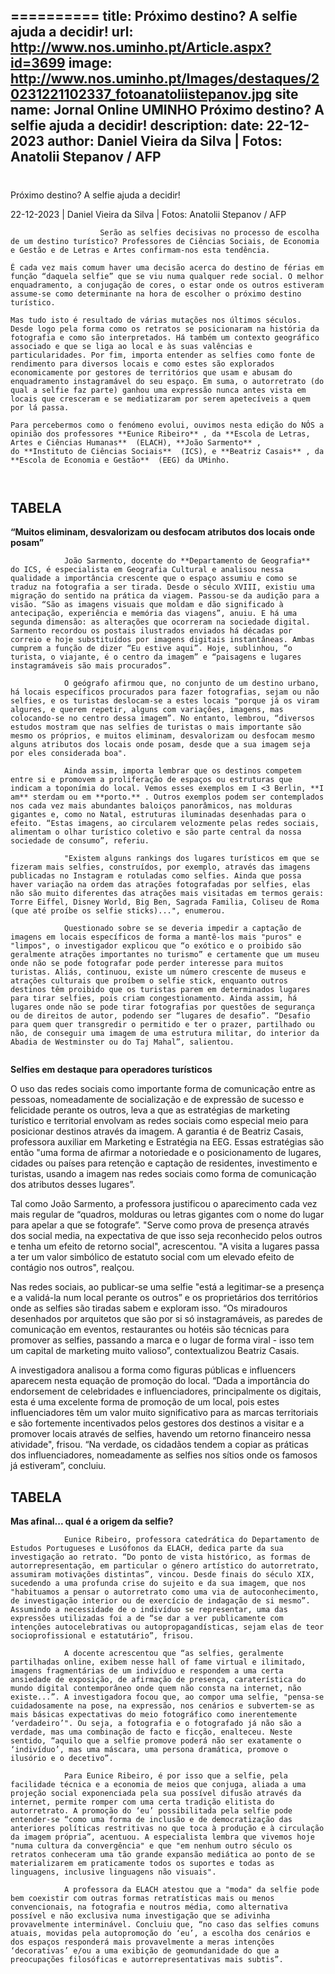 ==========
 title: Próximo destino? A selfie ajuda a decidir!
url: http://www.nos.uminho.pt/Article.aspx?id=3699
image: http://www.nos.uminho.pt/Images/destaques/20231221102337_fotoanatoliistepanov.jpg
site name: Jornal Online UMINHO Próximo destino? A selfie ajuda a decidir!
description: 
date: 22-12-2023
author: Daniel Vieira da Silva | Fotos: Anatolii Stepanov / AFP
 --- 
# 

Próximo destino? A selfie ajuda a decidir!

22-12-2023 | Daniel Vieira da Silva | Fotos: Anatolii Stepanov / AFP

                        Serão as selfies decisivas no processo de escolha de um destino turístico? Professores de Ciências Sociais, de Economia e Gestão e de Letras e Artes confirmam-nos esta tendência.

	É cada vez mais comum haver uma decisão acerca do destino de férias em função “daquela selfie” que se viu numa qualquer rede social. O melhor enquadramento, a conjugação de cores, o estar onde os outros estiveram assume-se como determinante na hora de escolher o próximo destino turístico.

	Mas tudo isto é resultado de várias mutações nos últimos séculos. Desde logo pela forma como os retratos se posicionaram na história da fotografia e como são interpretados. Há também um contexto geográfico associado e que se liga ao local e às suas valências e particularidades. Por fim, importa entender as selfies como fonte de rendimento para diversos locais e como estes são explorados economicamente por gestores de territórios que usam e abusam do enquadramento instagramável do seu espaço. Em suma, o autorretrato (do qual a selfie faz parte) ganhou uma expressão nunca antes vista em locais que cresceram e se mediatizaram por serem apetecíveis a quem por lá passa.

	Para percebermos como o fenómeno evolui, ouvimos nesta edição do NÓS a opinião dos professores **Eunice Ribeiro** , da **Escola de Letras, Artes e Ciências Humanas**  (ELACH), **João Sarmento** , do **Instituto de Ciências Sociais**  (ICS), e **Beatriz Casais** , da **Escola de Economia e Gestão**  (EEG) da UMinho.

	 

## TABELA

**“Muitos eliminam, desvalorizam ou desfocam atributos dos locais onde posam”** 

				João Sarmento, docente do **Departamento de Geografia**  do ICS, é especialista em Geografia Cultural e analisou nessa qualidade a importância crescente que o espaço assumiu e como se traduz na fotografia a ser tirada. Desde o século XVIII, existiu uma migração do sentido na prática da viagem. Passou-se da audição para a visão. “São as imagens visuais que moldam e dão significado à antecipação, experiência e memória das viagens”, anuiu. E há uma segunda dimensão: as alterações que ocorreram na sociedade digital. Sarmento recordou os postais ilustrados enviados há décadas por correio e hoje substituídos por imagens digitais instantâneas. Ambas cumprem a função de dizer “Eu estive aqui”. Hoje, sublinhou, “o turista, o viajante, é o centro da imagem” e “paisagens e lugares instagramáveis são mais procurados”.

				O geógrafo afirmou que, no conjunto de um destino urbano, há locais específicos procurados para fazer fotografias, sejam ou não selfies, e os turistas deslocam-se a estes locais "porque já os viram algures, e querem repetir, alguns com variações, imagens, mas colocando-se no centro dessa imagem”. No entanto, lembrou, “diversos estudos mostram que nas selfies de turistas o mais importante são mesmo os próprios, e muitos eliminam, desvalorizam ou desfocam mesmo alguns atributos dos locais onde posam, desde que a sua imagem seja por eles considerada boa".

				Ainda assim, importa lembrar que os destinos competem entre si e promovem a proliferação de espaços ou estruturas que indicam a toponímia do local. Vemos esses exemplos em I <3 Berlin, **I am** sterdam ou em **porto.** . Outros exemplos podem ser contemplados nos cada vez mais abundantes baloiços panorâmicos, nas molduras gigantes e, como no Natal, estruturas iluminadas desenhadas para o efeito. “Estas imagens, ao circularem velozmente pelas redes sociais, alimentam o olhar turístico coletivo e são parte central da nossa sociedade de consumo”, referiu.

				"Existem alguns rankings dos lugares turísticos em que se fizeram mais selfies, construídos, por exemplo, através das imagens publicadas no Instagram e rotuladas como selfies. Ainda que possa haver variação na ordem das atrações fotografadas por selfies, elas não são muito diferentes das atrações mais visitadas em termos gerais: Torre Eiffel, Disney World, Big Ben, Sagrada Familia, Coliseu de Roma (que até proíbe os selfie sticks)...", enumerou.

				Questionado sobre se se deveria impedir a captação de imagens em locais específicos de forma a mantê-los mais "puros" e "limpos", o investigador explicou que “o exótico e o proibido são geralmente atrações importantes no turismo” e certamente que um museu onde não se pode fotografar pode perder interesse para muitos turistas. Aliás, continuou, existe um número crescente de museus e atrações culturais que proíbem o selfie stick, enquanto outros destinos têm proibido que os turistas parem em determinados lugares para tirar selfies, pois criam congestionamento. Ainda assim, há lugares onde não se pode tirar fotografias por questões de segurança ou de direitos de autor, podendo ser “lugares de desafio”. “Desafio para quem quer transgredir o permitido e ter o prazer, partilhado ou não, de conseguir uma imagem de uma estrutura militar, do interior da Abadia de Westminster ou do Taj Mahal”, salientou.
				 

**Selfies em destaque para operadores turísticos** 

O uso das redes sociais como importante forma de comunicação entre as pessoas, nomeadamente de socialização e de expressão de sucesso e felicidade perante os outros, leva a que as estratégias de marketing turístico e territorial envolvam as redes sociais como especial meio para posicionar destinos através da imagem. A garantia é de Beatriz Casais, professora auxiliar em Marketing e Estratégia na EEG. Essas estratégias são então "uma forma de afirmar a notoriedade e o posicionamento de lugares, cidades ou países para retenção e captação de residentes, investimento e turistas, usando a imagem nas redes sociais como forma de comunicação dos atributos desses lugares”.

Tal como João Sarmento, a professora justificou o aparecimento cada vez mais regular de “quadros, molduras ou letras gigantes com o nome do lugar para apelar a que se fotografe”. "Serve como prova de presença através dos social media, na expectativa de que isso seja reconhecido pelos outros e tenha um efeito de retorno social", acrescentou. "A visita a lugares passa a ter um valor simbólico de estatuto social com um elevado efeito de contágio nos outros", realçou.

Nas redes sociais, ao publicar-se uma selfie "está a legitimar-se a presença e a validá-la num local perante os outros” e os proprietários dos territórios onde as selfies são tiradas sabem e exploram isso. “Os miradouros desenhados por arquitetos que são por si só instagramáveis, as paredes de comunicação em eventos, restaurantes ou hotéis são técnicas para promover as selfies, passando a marca e o lugar de forma viral - isso tem um capital de marketing muito valioso”, contextualizou Beatriz Casais.

A investigadora analisou a forma como figuras públicas e influencers aparecem nesta equação de promoção do local. “Dada a importância do endorsement de celebridades e influenciadores, principalmente os digitais, esta é uma excelente forma de promoção de um local, pois estes influenciadores têm um valor muito significativo para as marcas territoriais e são fortemente incentivados pelos gestores dos destinos a visitar e a promover locais através de selfies, havendo um retorno financeiro nessa atividade", frisou. “Na verdade, os cidadãos tendem a copiar as práticas dos influenciadores, nomeadamente as selfies nos sítios onde os famosos já estiveram”, concluiu.

## TABELA

**Mas afinal... qual é a origem da selfie?** 

				Eunice Ribeiro, professora catedrática do Departamento de Estudos Portugueses e Lusófonos da ELACH, dedica parte da sua investigação ao retrato. “Do ponto de vista histórico, as formas de autorrepresentação, em particular o género artístico do autorretrato, assumiram motivações distintas”, vincou. Desde finais do século XIX, sucedendo a uma profunda crise do sujeito e da sua imagem, que nos "habituamos a pensar o autorretrato como uma via de autoconhecimento, de investigação interior ou de exercício de indagação de si mesmo”. Assumindo a necessidade de o indivíduo se representar, uma das expressões utilizadas foi a de “se dar a ver publicamente com intenções autocelebrativas ou autopropagandísticas, sejam elas de teor socioprofissional e estatutário”, frisou.

				A docente acrescentou que “as selfies, geralmente partilhadas online, exibem nesse hall of fame virtual e ilimitado, imagens fragmentárias de um indivíduo e respondem a uma certa ansiedade de exposição, de afirmação de presença, caraterística do mundo digital contemporâneo onde quem não consta na internet, não existe...”. A investigadora focou que, ao compor uma selfie, "pensa-se cuidadosamente na pose, na expressão, nos cenários e subvertem-se as mais básicas expectativas do meio fotográfico como inerentemente ‘verdadeiro’". Ou seja, a fotografia e o fotografado já não são a verdade, mas uma combinação de facto e ficção, enalteceu. Neste sentido, “aquilo que a selfie promove poderá não ser exatamente o ‘indivíduo’, mas uma máscara, uma persona dramática, promove o ilusório e o decetivo”.

				Para Eunice Ribeiro, é por isso que a selfie, pela facilidade técnica e a economia de meios que conjuga, aliada a uma projeção social exponenciada pela sua possível difusão através da internet, permite romper com uma certa tradição elitista do autorretrato. A promoção do ‘eu’ possibilitada pela selfie pode entender-se “como uma forma de inclusão e de democratização das anteriores políticas restritivas no que toca à produção e à circulação da imagem própria”, acentuou. A especialista lembra que vivemos hoje "numa cultura da convergência" e que "em nenhum outro século os retratos conheceram uma tão grande expansão mediática ao ponto de se materializarem em praticamente todos os suportes e todas as linguagens, inclusive linguagens não visuais".

				A professora da ELACH atestou que a "moda" da selfie pode bem coexistir com outras formas retratísticas mais ou menos convencionais, na fotografia e noutros média, como alternativa possível e não exclusiva numa investigação que se adivinha provavelmente interminável. Concluiu que, “no caso das selfies comuns atuais, movidas pela autopromoção do ‘eu’, a escolha dos cenários e dos espaços responderá mais provavelmente a meras intenções ‘decorativas’ e/ou a uma exibição de geomundanidade do que a preocupações filosóficas e autorrepresentativas mais subtis”.
				 


